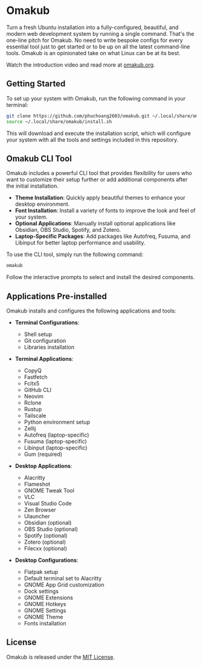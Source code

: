 # Omakub

Turn a fresh Ubuntu installation into a fully-configured, beautiful, and modern web development system by running a single command. That's the one-line pitch for Omakub. No need to write bespoke configs for every essential tool just to get started or to be up on all the latest command-line tools. Omakub is an opinionated take on what Linux can be at its best.

Watch the introduction video and read more at [omakub.org](https://omakub.org).

## Getting Started

To set up your system with Omakub, run the following command in your terminal:

```bash
git clone https://github.com/phuchoang2603/omakub.git ~/.local/share/omakub
source ~/.local/share/omakub/install.sh
```

This will download and execute the installation script, which will configure your system with all the tools and settings included in this repository.

## Omakub CLI Tool

Omakub includes a powerful CLI tool that provides flexibility for users who want to customize their setup further or add additional components after the initial installation.

- **Theme Installation**: Quickly apply beautiful themes to enhance your desktop environment.
- **Font Installation**: Install a variety of fonts to improve the look and feel of your system.
- **Optional Applications**: Manually install optional applications like Obsidian, OBS Studio, Spotify, and Zotero.
- **Laptop-Specific Packages**: Add packages like Autofreq, Fusuma, and Libinput for better laptop performance and usability.

To use the CLI tool, simply run the following command:

```bash
omakub
```

Follow the interactive prompts to select and install the desired components.

## Applications Pre-installed

Omakub installs and configures the following applications and tools:

- **Terminal Configurations**:
    - Shell setup
    - Git configuration
    - Libraries installation

- **Terminal Applications**:
    - CopyQ
    - Fastfetch
    - Fcitx5
    - GitHub CLI
    - Neovim
    - Rclone
    - Rustup
    - Tailscale
    - Python environment setup
    - Zellij
    - Autofreq (laptop-specific)
    - Fusuma (laptop-specific)
    - Libinput (laptop-specific)
    - Gum (required)

- **Desktop Applications**:
    - Alacritty
    - Flameshot
    - GNOME Tweak Tool
    - VLC
    - Visual Studio Code
    - Zen Browser
    - Ulauncher
    - Obsidian (optional)
    - OBS Studio (optional)
    - Spotify (optional)
    - Zotero (optional)
    - Filecxx (optional)

- **Desktop Configurations**:
    - Flatpak setup
    - Default terminal set to Alacritty
    - GNOME App Grid customization
    - Dock settings
    - GNOME Extensions
    - GNOME Hotkeys
    - GNOME Settings
    - GNOME Theme
    - Fonts installation

## License

Omakub is released under the [MIT License](https://opensource.org/licenses/MIT).